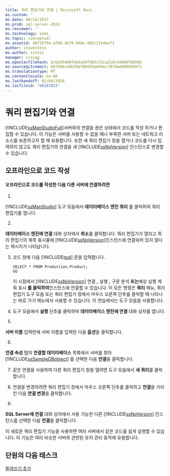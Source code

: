 ```yaml
---
title: 쿼리 편집기와 연결 | Microsoft Docs
ms.custom: ''
ms.date: 06/14/2017
ms.prod: sql-server-2014
ms.reviewer: ''
ms.technology: ssms
ms.topic: conceptual
ms.assetid: 48725f54-a7b6-4b79-948e-965c1fe4eef1
author: stevestein
ms.author: sstein
manager: craigg
ms.openlocfilehash: bcb2454d9f6b4a6df465c33ca218c4a960f8099b
ms.sourcegitcommit: b87d36c46b39af8b929ad94ec707dee8800950f5
ms.translationtype: MT
ms.contentlocale: ko-KR
ms.lasthandoff: 02/08/2020
ms.locfileid: "68187815"
---
```

# <a name="connecting-with-query-editor"></a>쿼리 편집기와 연결
  [!INCLUDE[ssManStudioFull](../../includes/ssmanstudiofull-md.md)]서버와의 연결을 끊은 상태에서 코드를 작성 하거나 편집할 수 있습니다. 이 기능은 서버를 사용할 수 없을 때나 부족한 서버 또는 네트워크 리소스를 보존하고자 할 때 유용합니다. 또한 새 쿼리 편집기 창을 열거나 코드를 다시 입력하지 않고도 쿼리 편집기의 연결을 새 [!INCLUDE[ssNoVersion](../../includes/ssnoversion-md.md)] 인스턴스로 변경할 수 있습니다.  
  
## <a name="coding-offline"></a>오프라인으로 코드 작성  
  
#### <a name="to-write-code-offline-and-then-connect-to-different-servers"></a>오프라인으로 코드를 작성한 다음 다른 서버에 연결하려면  
  
1.  
  [!INCLUDE[ssManStudio](../../includes/ssmanstudio-md.md)] 도구 모음에서 **데이터베이스 엔진 쿼리** 를 클릭하여 쿼리 편집기를 엽니다.  
  
2.  
  **데이터베이스 엔진에 연결** 대화 상자에서 **취소**를 클릭합니다. 쿼리 편집기가 열리고 쿼리 편집기의 제목 표시줄에 [!INCLUDE[ssNoVersion](../../includes/ssnoversion-md.md)]인스턴스에 연결되어 있지 않다는 메시지가 나타납니다.  
  
3.  코드 창에 다음 [!INCLUDE[tsql](../../includes/tsql-md.md)] 문을 입력합니다.  
  
    ```  
    SELECT * FROM Production.Product;  
    GO  
    ```  
  
     이 시점에서 [!INCLUDE[ssNoVersion](../../includes/ssnoversion-md.md)] 연결 **,** 실행 **,** 구문 분석 **또는**예상 실행 계획 표시 **를 클릭하여**인스턴스에 연결할 수 있습니다. 이 모든 명령은 **쿼리** 메뉴, 쿼리 편집기 도구 모음 또는 쿼리 편집기 창에서 마우스 오른쪽 단추를 클릭할 때 나타나는 바로 가기 메뉴에서 사용할 수 있습니다. 이 연습에서는 도구 모음을 사용합니다.  
  
4.  도구 모음에서 **실행** 단추를 클릭하여 **데이터베이스 엔진에 연결** 대화 상자를 엽니다.  
  
5.  
  **서버 이름** 입력란에 서버 이름을 입력한 다음 **옵션**을 클릭합니다.  
  
6.  
  **연결 속성** 탭의 **연결할 데이터베이스** 목록에서 서버를 찾아 [!INCLUDE[ssSampleDBobject](../../includes/sssampledbobject-md.md)] 를 선택한 다음 **연결**을 클릭합니다.  
  
7.  같은 연결을 사용하여 다른 쿼리 편집기 창을 열려면 도구 모음에서 **새 쿼리**를 클릭합니다.  
  
8.  연결을 변경하려면 쿼리 편집기 창에서 마우스 오른쪽 단추를 클릭하고 **연결**을 가리킨 다음 **연결 변경**을 클릭합니다.  
  
9. 
  **SQL Server에 연결** 대화 상자에서 사용 가능한 다른 [!INCLUDE[ssNoVersion](../../includes/ssnoversion-md.md)] 인스턴스를 선택한 다음 **연결**을 클릭합니다.  
  
 이 새로운 쿼리 편집기 기능을 사용하면 여러 서버에서 같은 코드를 쉽게 실행할 수 있습니다. 이 기능은 여러 비슷한 서버와 관련된 유지 관리 동작에 유용합니다.  
  
## <a name="next-task-in-lesson"></a>단원의 다음 태스크  
 [들여쓰기 추가](lesson-2-2-adding-indentation.md)  
  
  
